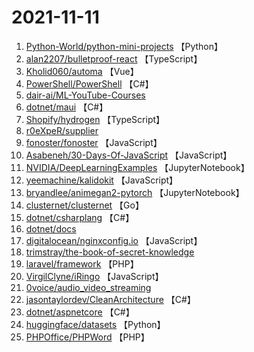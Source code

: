 # 2021-11-11

1. [Python-World/python-mini-projects](https://github.com/Python-World/python-mini-projects) 【Python】
2. [alan2207/bulletproof-react](https://github.com/alan2207/bulletproof-react) 【TypeScript】
3. [Kholid060/automa](https://github.com/Kholid060/automa) 【Vue】
4. [PowerShell/PowerShell](https://github.com/PowerShell/PowerShell) 【C#】
5. [dair-ai/ML-YouTube-Courses](https://github.com/dair-ai/ML-YouTube-Courses) 
6. [dotnet/maui](https://github.com/dotnet/maui) 【C#】
7. [Shopify/hydrogen](https://github.com/Shopify/hydrogen) 【TypeScript】
8. [r0eXpeR/supplier](https://github.com/r0eXpeR/supplier) 
9. [fonoster/fonoster](https://github.com/fonoster/fonoster) 【JavaScript】
10. [Asabeneh/30-Days-Of-JavaScript](https://github.com/Asabeneh/30-Days-Of-JavaScript) 【JavaScript】
11. [NVIDIA/DeepLearningExamples](https://github.com/NVIDIA/DeepLearningExamples) 【JupyterNotebook】
12. [yeemachine/kalidokit](https://github.com/yeemachine/kalidokit) 【JavaScript】
13. [bryandlee/animegan2-pytorch](https://github.com/bryandlee/animegan2-pytorch) 【JupyterNotebook】
14. [clusternet/clusternet](https://github.com/clusternet/clusternet) 【Go】
15. [dotnet/csharplang](https://github.com/dotnet/csharplang) 【C#】
16. [dotnet/docs](https://github.com/dotnet/docs) 
17. [digitalocean/nginxconfig.io](https://github.com/digitalocean/nginxconfig.io) 【JavaScript】
18. [trimstray/the-book-of-secret-knowledge](https://github.com/trimstray/the-book-of-secret-knowledge) 
19. [laravel/framework](https://github.com/laravel/framework) 【PHP】
20. [VirgilClyne/iRingo](https://github.com/VirgilClyne/iRingo) 【JavaScript】
21. [0voice/audio_video_streaming](https://github.com/0voice/audio_video_streaming) 
22. [jasontaylordev/CleanArchitecture](https://github.com/jasontaylordev/CleanArchitecture) 【C#】
23. [dotnet/aspnetcore](https://github.com/dotnet/aspnetcore) 【C#】
24. [huggingface/datasets](https://github.com/huggingface/datasets) 【Python】
25. [PHPOffice/PHPWord](https://github.com/PHPOffice/PHPWord) 【PHP】
